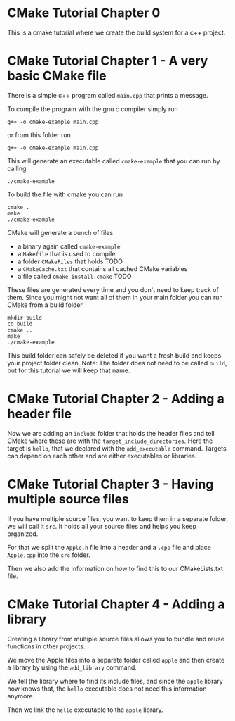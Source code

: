 # CMake Tutorial Chapter 0

This is a cmake tutorial where we create the build system for a c++ project.

# CMake Tutorial Chapter 1 - A very basic CMake file

There is a simple c++ program called `main.cpp` that prints a message.

To compile the program with the gnu c compiler simply run
```
g++ -o cmake-example main.cpp
```

or from this folder run
```
g++ -o cmake-example main.cpp
```

This will generate an executable called `cmake-example` that you can run by calling
```
./cmake-example
```

To build the file with cmake you can run
```
cmake .
make
./cmake-example
```

CMake will generate a bunch of files
- a binary again called `cmake-example`
- a `Makefile` that is used to compile
- a folder `CMakeFiles` that holds TODO
- a `CMakeCache.txt` that contains all cached CMake variables
- a file called `cmake_install.cmake` TODO

These files are generated every time and you don't need to keep track of them.
Since you might not want all of them in your main folder you can run CMake from a build folder
```
mkdir build
cd build
cmake ..
make
./cmake-example
```

This build folder can safely be deleted if you want a fresh build and keeps your project folder clean.
Note: The folder does not need to be called `build`, but for this tutorial we will keep that name.

# CMake Tutorial Chapter 2 - Adding a header file

Now we are adding an `include` folder that holds the header files and tell CMake where these are with the `target_include_directories`.
Here the target is `hello`, that we declared with the `add_executable` command.
Targets can depend on each other and are either executables or libraries.

# CMake Tutorial Chapter 3 - Having multiple source files

If you have multiple source files, you want to keep them in a separate folder, we will call it `src`.
It holds all your source files and helps you keep organized.

For that we split the `Apple.h` file into a header and a `.cpp` file and place `Apple.cpp` into the `src` folder.

Then we also add the information on how to find this to our CMakeLists.txt file.

# CMake Tutorial Chapter 4 - Adding a library

Creating a library from multiple source files allows you to bundle and reuse functions in other projects.

We move the Apple files into a separate folder called `apple` and then create a library by using the `add_library` command.

We tell the library where to find its include files, and since the `apple` library now knows that, the `hello` executable does not need this information anymore.

Then we link the `hello` executable to the `apple` library.
